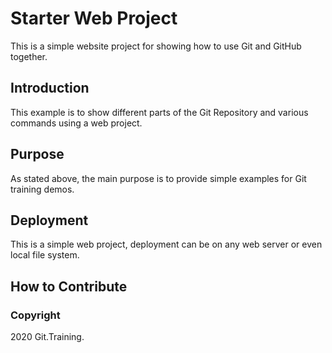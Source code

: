 # Starter Web Project

This is a simple website project for showing how to use Git and GitHub together.

## Introduction

This example is to show different parts of the Git Repository and various commands using a web project.

## Purpose

As stated above, the main purpose is to provide simple examples for Git training demos.

## Deployment

This is a simple web project, deployment can be on any web server or even local file system.

## How to Contribute

### Copyright

2020 Git.Training.